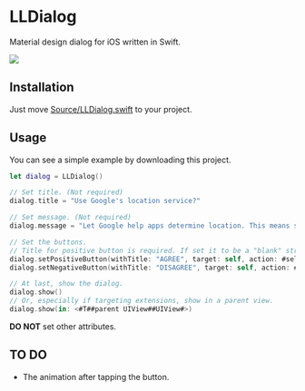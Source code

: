 # LLDialog
Material design dialog for iOS written in Swift.

![](https://cloud.githubusercontent.com/assets/9763162/12781499/b909ede8-caaf-11e5-8dac-d5fce055aec0.png)

## Installation
Just move [Source/LLDialog.swift](Source/LLDialog.swift) to your project.

## Usage
You can see a simple example by downloading this project.

```swift
let dialog = LLDialog()

// Set title. (Not required)
dialog.title = "Use Google's location service?"

// Set message. (Not required)
dialog.message = "Let Google help apps determine location. This means sending anonymous location data to Google, even when no apps are running."

// Set the buttons.
// Title for positive button is required. If set it to be a "blank" string, it will automatically change to "OK"
dialog.setPositiveButton(withTitle: "AGREE", target: self, action: #selector(<#tappedPositiveButton#>))
dialog.setNegativeButton(withTitle: "DISAGREE", target: self, action: #selector(<#tappedNegativeButton#>))

// At last, show the dialog.
dialog.show()
// Or, especially if targeting extensions, show in a parent view.
dialog.show(in: <#T##parent UIView##UIView#>)
```

**DO NOT** set other attributes.

## TO DO
* The animation after tapping the button.
